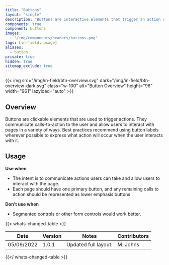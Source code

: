 ```yaml
---
title: "Buttons"
layout: "single"
description: "Buttons are interactive elements that trigger an action or an event."
components: true
component: buttons
images:
  - "/img/components/headers/buttons.png"
tags: [in-field, usage]
aliases:
  - button
private: true
hidden: true
sitemap_exclude: true
---
```


{{< img src="/img/in-field/btn-overview.svg" dark="/img/in-field/btn-overview-dark.svg" class="w-100" alt="Button Overview" height="96" width="961" lazyload="auto" >}}

## Overview

Buttons are clickable elements that are used to trigger actions. They communicate calls-to-action to the user and allow users to interact with pages in a variety of ways. Best practices recommend using button labels wherever possible to express what action will occur when the user interacts with it.

## Usage

**Use when**

- The intent is to communicate actions users can take and allow users to interact with the page.
- Each page should have one primary button, and any remaining calls to action should be represented as lower emphasis buttons

**Don't use when**

- Segmented controls or other form controls would work better.

{{< whats-changed-table >}}

| Date       | Version | Notes                | Contributors |
| ---------- | ------- | -------------------- | ------------ |
| 05/09/2022 | 1.0.1   | Updated full layout. | M. Johns     |

{{</ whats-changed-table >}}

<style>
body[data-url*="/buttons/"] #menu-left a[href*=radio-buttons] {
  background-color: transparent !important;
}
</style>
